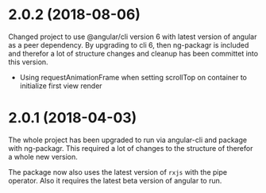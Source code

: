 # 2.0.2 (2018-08-06)

Changed project to use @angular/cli version 6 with latest version of angular as a peer dependency. 
By upgrading to cli 6, then ng-packagr is included and therefor a lot of structure changes and cleanup has been committet into this version.

- Using requestAnimationFrame when setting scrollTop on container to initialize first view render

# 2.0.1 (2018-04-03)

The whole project has been upgraded to run via angular-cli and package with ng-packagr. This required a lot of changes to the structure of therefor a whole new version.

The package now also uses the latest version of `rxjs` with the pipe operator. Also it requires the latest beta version of angular to run.
